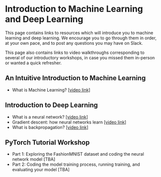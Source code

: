 # Introduction to Machine Learning and Deep Learning

This page contains links to resources which will introduce you to machine learning and deep learning. We encourage you to go through them in order, at your own pace, and to post any questions you may have on Slack.

This page also contains links to video walkthroughs corresponding to several of our introductory workshops, in case you missed them in-person or wanted a quick refresher.

## An Intuitive Introduction to Machine Learning

- What is Machine Learning? [[video link]](https://www.youtube.com/watch?v=9gGnTQTYNaE)

## Introduction to Deep Learning
- What is a neural network? [[video link]](https://www.youtube.com/watch?v=aircAruvnKk)
- Gradient descent: how neural networks learn [[video link]](https://www.youtube.com/watch?v=IHZwWFHWa-w)
- What is backpropagation? [[video link]](https://www.youtube.com/watch?v=Ilg3gGewQ5U)

## PyTorch Tutorial Workshop
- Part 1: Exploring the FashionMNIST dataset and coding the neural network model [TBA]
- Part 2: Coding the model training process, running training, and evaluating your model [TBA]
